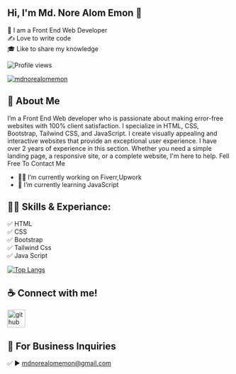 ## Hi, I'm Md. Nore Alom Emon 👋

<p>
👑 I am a Front End Web Developer <br> 
✍️ Love to write code <br> 
🎓 Like to share my knowledge </p> 

![Profile views](https://gpvc.arturio.dev/mdemon899)

<p align="left"> <a href="" target="blank"><img src="https://img.shields.io/twitter/follow/Md Nore Alom Emon?logo=twitter&style=for-the-badge" alt="mdnorealomemon" /></a> </p>

## 🚀 About Me
I’m a Front End Web developer who is passionate about making error-free websites with 100% client satisfaction. I specialize in HTML, CSS, Bootstrap, Tailwind CSS, and JavaScript. I create visually appealing and interactive websites that provide an exceptional user experience. I have over 2 years of experience in this section. Whether you need a simple landing page, a responsive site, or a complete website, I'm here to help. Fell Free To Contact Me

- 👨‍💻 I’m currently working on Fiverr,Upwork 
- 📖 I’m currently learning JavaScript 

## 👨‍💻 Skills & Experiance: 
✅ HTML <br> 
✅ CSS <br>
✅ Bootstrap <br>
✅ Tailwind Css <br>
✅ Java Script <br>

[![Top Langs](https://github-readme-stats.vercel.app/api/top-langs/?username=mdemon899)](https://github.com/anuraghazra/github-readme-stats)


## ☕ Connect with me!
[<img src='https://camo.githubusercontent.com/bd2bd127c104ba5c98bb12c70801b075aee1f040009089510f69554300e7ff41/68747470733a2f2f696d672e736869656c64732e696f2f62616467652f4769742d4630353033323f7374796c653d666f722d7468652d6261646765266c6f676f3d676974266c6f676f436f6c6f723d7768697465' alt='github' height='40'>](https://github.com/mdemon899/)



## 📧 For Business Inquiries 
✅  ► mdnorealomemon@gmail.com
